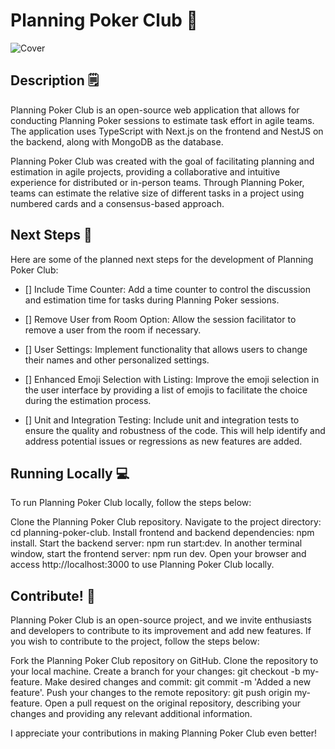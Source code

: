 # Planning Poker Club 💙

![Cover](https://i.ibb.co/k28b38M/Scrum-Poker-for-agile-development-teams.png)

## Description 🗒
Planning Poker Club is an open-source web application that allows for conducting Planning Poker sessions to estimate task effort in agile teams. The application uses TypeScript with Next.js on the frontend and NestJS on the backend, along with MongoDB as the database.

Planning Poker Club was created with the goal of facilitating planning and estimation in agile projects, providing a collaborative and intuitive experience for distributed or in-person teams. Through Planning Poker, teams can estimate the relative size of different tasks in a project using numbered cards and a consensus-based approach.

## Next Steps 📝
Here are some of the planned next steps for the development of Planning Poker Club:

- [] Include Time Counter: Add a time counter to control the discussion and estimation time for tasks during Planning Poker sessions.

- [] Remove User from Room Option: Allow the session facilitator to remove a user from the room if necessary.

- [] User Settings: Implement functionality that allows users to change their names and other personalized settings.

- [] Enhanced Emoji Selection with Listing: Improve the emoji selection in the user interface by providing a list of emojis to facilitate the choice during the estimation process.

- [] Unit and Integration Testing: Include unit and integration tests to ensure the quality and robustness of the code. This will help identify and address potential issues or regressions as new features are added.

## Running Locally 💻
To run Planning Poker Club locally, follow the steps below:

Clone the Planning Poker Club repository.
Navigate to the project directory: cd planning-poker-club.
Install frontend and backend dependencies: npm install.
Start the backend server: npm run start:dev.
In another terminal window, start the frontend server: npm run dev.
Open your browser and access http://localhost:3000 to use Planning Poker Club locally.

## Contribute! 🤩
Planning Poker Club is an open-source project, and we invite enthusiasts and developers to contribute to its improvement and add new features. If you wish to contribute to the project, follow the steps below:

Fork the Planning Poker Club repository on GitHub.
Clone the repository to your local machine.
Create a branch for your changes: git checkout -b my-feature.
Make desired changes and commit: git commit -m 'Added a new feature'.
Push your changes to the remote repository: git push origin my-feature.
Open a pull request on the original repository, describing your changes and providing any relevant additional information.

I appreciate your contributions in making Planning Poker Club even better!
